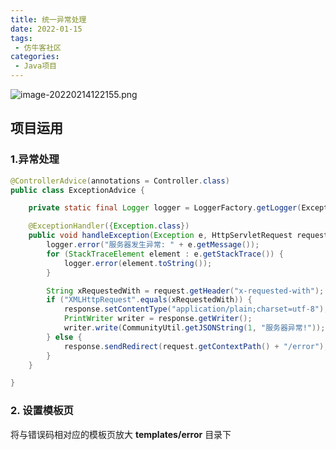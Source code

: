 ```yaml
---
title: 统一异常处理
date: 2022-01-15
tags:
 - 仿牛客社区
categories:
 - Java项目
---
```


![image-20220214122155.png](http://image.xiaobailx.top/images/20220214122155.png)



## 项目运用

### 1.异常处理

```java
@ControllerAdvice(annotations = Controller.class)
public class ExceptionAdvice {

    private static final Logger logger = LoggerFactory.getLogger(ExceptionAdvice.class);

    @ExceptionHandler({Exception.class})
    public void handleException(Exception e, HttpServletRequest request, HttpServletResponse response) throws IOException {
        logger.error("服务器发生异常: " + e.getMessage());
        for (StackTraceElement element : e.getStackTrace()) {
            logger.error(element.toString());
        }

        String xRequestedWith = request.getHeader("x-requested-with");
        if ("XMLHttpRequest".equals(xRequestedWith)) {
            response.setContentType("application/plain;charset=utf-8");
            PrintWriter writer = response.getWriter();
            writer.write(CommunityUtil.getJSONString(1, "服务器异常!"));
        } else {
            response.sendRedirect(request.getContextPath() + "/error");
        }
    }

}
```



###  2. 设置模板页

将与错误码相对应的模板页放大 **templates/error** 目录下